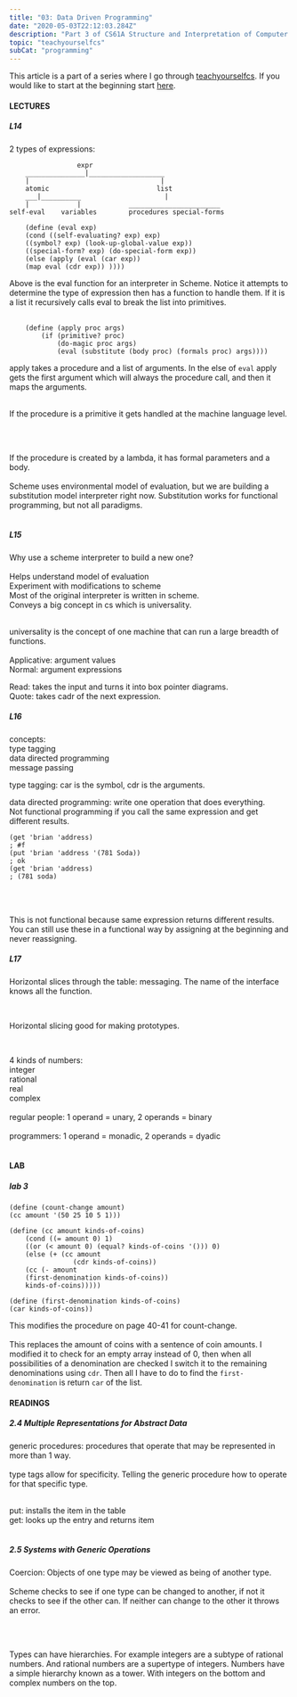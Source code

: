```yaml
---
title: "03: Data Driven Programming"
date: "2020-05-03T22:12:03.284Z"
description: "Part 3 of CS61A Structure and Interpretation of Computer Programs"
topic: "teachyourselfcs"
subCat: "programming"
---
```

This article is a part of a series where I go through [teachyourselfcs](https://teachyourselfcs.com/).
If you would like to start at the beginning start [here](https://bpp.dev/articles/teachyourselfcs/programming/00:getting-started/).
#### LECTURES
##### L14
2 types of expressions:
```
                 expr
    _______________|___________________    
    |                                 |
    atomic                           list
    ___|__________                     |
    |            |            _______________________       
self-eval    variables        procedures special-forms
```

```
    (define (eval exp)
    (cond ((self-evaluating? exp) exp)
    ((symbol? exp) (look-up-global-value exp))
    ((special-form? exp) (do-special-form exp))
    (else (apply (eval (car exp))
    (map eval (cdr exp)) ))))
```
Above is the eval function for an interpreter in Scheme. Notice it attempts to determine the type of expression then has a function to handle them. If it is a list it recursively calls eval to break the list into primitives.
<br>
<br>
```
    (define (apply proc args)
        (if (primitive? proc)
            (do-magic proc args)
            (eval (substitute (body proc) (formals proc) args))))
```
apply takes a procedure and a list of arguments. In the else of `eval` apply gets the first argument which will always the procedure call, and then it maps the arguments.
<br>
<br>

If the procedure is a primitive it gets handled at the machine language level.

<br>
<br>

If the procedure is created by a lambda,
it has formal parameters and a body.
<br>
<br>
Scheme uses environmental model of evaluation, but we are building a substitution model interpreter right now. 
Substitution works for functional programming, but not all paradigms.
<br>
<br>

##### L15
Why use a scheme interpreter to build a new one? 
<br>
<br>
Helps understand model of evaluation
<br>
Experiment with modifications to scheme
<br>
Most of the original interpreter is written in scheme.
<br>
Conveys a big concept in cs which is universality.
<br>
<br>

universality is the concept of one machine that can run a large breadth of functions.
<br>
<br>
Applicative: argument values
<br>
Normal: argument expressions
<br>

Read: takes the input and turns it into box pointer diagrams. 
<br>
Quote: takes cadr of the next expression.
<br>


##### L16

concepts:
<br>
type tagging
<br>
data directed programming
<br>
message passing
<br>

type tagging: car is the symbol, cdr is the arguments.
<br>

data directed programming: write one operation that does everything.
<br>
Not functional programming if you call the same expression and get different results.
<br>
```
(get 'brian 'address)
; #f
(put 'brian 'address '(781 Soda))
; ok
(get 'brian 'address)
; (781 soda)
```

<br>
<br>

This is not functional because same expression returns different results.
You can still use these in a functional way by assigning at the beginning and never reassigning.
<br>



##### L17

Horizontal slices through the table: messaging. The name of the interface knows all the function.

<br>

Horizontal slicing good for making prototypes.

<br>

4 kinds of numbers:
<br>
integer
<br>
rational
<br>
real
<br>
complex
<br>
<br>
regular people: 1 operand = unary, 2 operands = binary
<br>
<br>
programmers: 1 operand = monadic, 2 operands = dyadic
<br>
<br>

#### LAB
##### lab 3
```
(define (count-change amount)
(cc amount '(50 25 10 5 1)))

(define (cc amount kinds-of-coins)
    (cond ((= amount 0) 1)
    ((or (< amount 0) (equal? kinds-of-coins '())) 0)
    (else (+ (cc amount
                (cdr kinds-of-coins))
    (cc (- amount 
    (first-denomination kinds-of-coins))
    kinds-of-coins)))))

(define (first-denomination kinds-of-coins)
(car kinds-of-coins))
```
This modifies the procedure on page 40-41 for count-change.
<br>
<br>
This replaces the amount of coins with a sentence of coin amounts. I modified it to check for an empty array instead of 0, then when all possibilities of a denomination are checked I switch it to the remaining denominations using `cdr`. Then all I have to do to find the `first-denomination` is return `car` of the list.


#### READINGS
##### 2.4 Multiple Representations for Abstract Data

generic procedures: procedures that operate that may be represented in more than 1 way.
<br>
<br>
type tags allow for specificity. Telling the generic procedure how to operate for that specific type.
<br>
<br>

put: installs the item in the table
<br>
get: looks up the entry and returns item
<br>
<br>



##### 2.5 Systems with Generic Operations

Coercion: Objects of one type may be viewed as being of another type.
<br>
<br>
Scheme checks to see if one type can be changed to another, if not it checks to see if the other can. If neither can change to the other it throws an error.

<br>
<br>

Types can have hierarchies. For example integers are a subtype of rational numbers. And rational numbers are a supertype of integers. Numbers have a simple hierarchy known as a tower. With integers on the bottom and complex numbers on the top.


